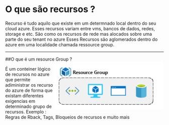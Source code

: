 # O que são recursos ?

Recurso é tudo aquilo que existe em um determnado local dentro do seu cloud azure. 
Esses recursos variam entre vms, bancos de dados, redes, storage e etc. São como os recursos de rede mas alocados sobre uma parte do seu tenant no azure
Esses Recursos são aglomerados dentro do azure em uma localidade chamada ressource group.

----

##O que é um resource Group ?
<img src="img/image-32.png" align="right" />

É um conteiner lógico de recursos no azure que permite adiministrar
 os recurso do azure de forma que existam diferentes exigencias em determinado grupo de recursos. 
Exemplo : Regras de Rback, Tags, Bloqueios de recursos e muito mais